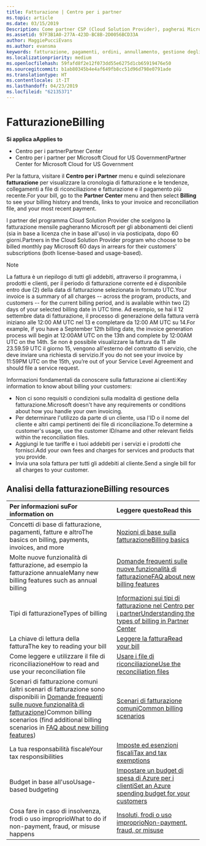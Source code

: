 ```yaml
---
title: Fatturazione | Centro per i partner
ms.topic: article
ms.date: 03/15/2019
Description: Come partner CSP (Cloud Solution Provider), pagherai Microsoft per le sottoscrizioni in base alla licenza e in base all'uso dei tuoi clienti in via posticipata, dopo 60 giorni.
ms.assetid: 97F3B1A0-277A-423D-BC8B-2D0056BCD33A
author: MaggiePucciEvans
ms.author: evansma
keywords: fatturazione, pagamenti, ordini, annullamento, gestione degli ordini, insolvenza, frode, utilizzo improprio, imposta, esenzioni fiscali, file di riconciliazione, file riconciliazione
ms.localizationpriority: medium
ms.openlocfilehash: 59fafd8f2e12f073dd55e6275d1cb65919476e50
ms.sourcegitcommit: b1ab80345b4e4af649fb8cc51d96d798e0791ade
ms.translationtype: HT
ms.contentlocale: it-IT
ms.lasthandoff: 04/23/2019
ms.locfileid: "62135371"
---
```

# <a name="billing"></a><span data-ttu-id="fe2b3-104">Fatturazione</span><span class="sxs-lookup"><span data-stu-id="fe2b3-104">Billing</span></span>

<span data-ttu-id="fe2b3-105">**Si applica a**</span><span class="sxs-lookup"><span data-stu-id="fe2b3-105">**Applies to**</span></span>

-  <span data-ttu-id="fe2b3-106">Centro per i partner</span><span class="sxs-lookup"><span data-stu-id="fe2b3-106">Partner Center</span></span>
-  <span data-ttu-id="fe2b3-107">Centro per i partner per Microsoft Cloud for US Government</span><span class="sxs-lookup"><span data-stu-id="fe2b3-107">Partner Center for Microsoft Cloud for US Government</span></span>
 
 
<span data-ttu-id="fe2b3-108">Per la fattura, visitare il **Centro per i Partner** menu e quindi selezionare **fatturazione** per visualizzare la cronologia di fatturazione e le tendenze, collegamenti a file di riconciliazione e fatturazione e il pagamento più recente.</span><span class="sxs-lookup"><span data-stu-id="fe2b3-108">For your bill, go to the **Partner Center** menu and then select **Billing** to see your billing history and trends, links to your invoice and reconciliation file, and your most recent payment.</span></span>

<span data-ttu-id="fe2b3-109">I partner del programma Cloud Solution Provider che scelgono la fatturazione mensile pagheranno Microsoft per gli abbonamenti dei clienti (sia in base a licenza che in base all'uso) in via posticipata, dopo 60 giorni.</span><span class="sxs-lookup"><span data-stu-id="fe2b3-109">Partners in the Cloud Solution Provider program who choose to be billed monthly pay Microsoft 60 days in arrears for their customers' subscriptions (both license-based and usage-based).</span></span>

> [!NOTE]  
> <span data-ttu-id="fe2b3-110">La fattura è un riepilogo di tutti gli addebiti, attraverso il programma, i prodotti e clienti, per il periodo di fatturazione corrente ed è disponibile entro due (2) della data di fatturazione selezionata in formato UTC.</span><span class="sxs-lookup"><span data-stu-id="fe2b3-110">Your invoice is a summary of all charges -- across the program, products, and customers -- for the current billing period, and is available within two (2) days of your selected billing date in UTC time.</span></span> <span data-ttu-id="fe2b3-111">Ad esempio, se hai il 12 settembre data di fatturazione, il processo di generazione della fattura verrà iniziano alle 12:00 AM UTC nel 13 e completare da 12:00 AM UTC su 14.</span><span class="sxs-lookup"><span data-stu-id="fe2b3-111">For example, if you have a September 12th billing date, the invoice generation process will begin at 12:00AM UTC on the 13th and complete by 12:00AM UTC on the 14th.</span></span> <span data-ttu-id="fe2b3-112">Se non è possibile visualizzare la fattura da 11 alle 23.59.59 UTC il giorno 15, vengono all'esterno del contratto di servizio, che deve inviare una richiesta di servizio.</span><span class="sxs-lookup"><span data-stu-id="fe2b3-112">If you do not see your invoice by 11:59PM UTC on the 15th, you’re out of your Service Level Agreement and should file a service request.</span></span> 

<span data-ttu-id="fe2b3-113">Informazioni fondamentali da conoscere sulla fatturazione ai clienti:</span><span class="sxs-lookup"><span data-stu-id="fe2b3-113">Key information to know about billing your customers:</span></span>

-   <span data-ttu-id="fe2b3-114">Non ci sono requisiti o condizioni sulla modalità di gestione della fatturazione.</span><span class="sxs-lookup"><span data-stu-id="fe2b3-114">Microsoft doesn't have any requirements or conditions about how you handle your own invoicing.</span></span>
-   <span data-ttu-id="fe2b3-115">Per determinare l'utilizzo da parte di un cliente, usa l'ID o il nome del cliente e altri campi pertinenti dei file di riconciliazione.</span><span class="sxs-lookup"><span data-stu-id="fe2b3-115">To determine a customer's usage, use the customer ID/name and other relevant fields within the reconciliation files.</span></span>
-   <span data-ttu-id="fe2b3-116">Aggiungi le tue tariffe e i tuoi addebiti per i servizi e i prodotti che fornisci.</span><span class="sxs-lookup"><span data-stu-id="fe2b3-116">Add your own fees and charges for services and products that you provide.</span></span>
-   <span data-ttu-id="fe2b3-117">Invia una sola fattura per tutti gli addebiti al cliente.</span><span class="sxs-lookup"><span data-stu-id="fe2b3-117">Send a single bill for all charges to your customer.</span></span>

## <a name="billing-resources"></a><span data-ttu-id="fe2b3-118">Analisi della fatturazione</span><span class="sxs-lookup"><span data-stu-id="fe2b3-118">Billing resources</span></span>
|<span data-ttu-id="fe2b3-119">**Per informazioni su**</span><span class="sxs-lookup"><span data-stu-id="fe2b3-119">**For information on**</span></span>   |<span data-ttu-id="fe2b3-120">**Leggere questo**</span><span class="sxs-lookup"><span data-stu-id="fe2b3-120">**Read this**</span></span>    |
|:-----------------------------|:-----------------|
|<span data-ttu-id="fe2b3-121">Concetti di base di fatturazione, pagamenti, fatture e altro</span><span class="sxs-lookup"><span data-stu-id="fe2b3-121">The basics on billing, payments, invoices, and  more</span></span>   |[<span data-ttu-id="fe2b3-122">Nozioni di base sulla fatturazione</span><span class="sxs-lookup"><span data-stu-id="fe2b3-122">Billing basics</span></span>](billing-basics.md)
|<span data-ttu-id="fe2b3-123">Molte nuove funzionalità di fatturazione, ad esempio la fatturazione annuale</span><span class="sxs-lookup"><span data-stu-id="fe2b3-123">Many new billing features such as annual billing</span></span>   |[<span data-ttu-id="fe2b3-124">Domande frequenti sulle nuove funzionalità di fatturazione</span><span class="sxs-lookup"><span data-stu-id="fe2b3-124">FAQ about new billing features</span></span>](faq-about-new-billing-features.md)|
|<span data-ttu-id="fe2b3-125">Tipi di fatturazione</span><span class="sxs-lookup"><span data-stu-id="fe2b3-125">Types of billing</span></span>   |[<span data-ttu-id="fe2b3-126">Informazioni sui tipi di fatturazione nel Centro per i partner</span><span class="sxs-lookup"><span data-stu-id="fe2b3-126">Understanding the types of billing in Partner Center</span></span>](billing-different-types.md)   |
|<span data-ttu-id="fe2b3-127">La chiave di lettura della fattura</span><span class="sxs-lookup"><span data-stu-id="fe2b3-127">The key to reading your bill</span></span>   |[<span data-ttu-id="fe2b3-128">Leggere la fattura</span><span class="sxs-lookup"><span data-stu-id="fe2b3-128">Read your bill</span></span>](read-your-bill.md)   |
|<span data-ttu-id="fe2b3-129">Come leggere e utilizzare il file di riconciliazione</span><span class="sxs-lookup"><span data-stu-id="fe2b3-129">How to read and use your reconciliation file</span></span>   |[<span data-ttu-id="fe2b3-130">Usare i file di riconciliazione</span><span class="sxs-lookup"><span data-stu-id="fe2b3-130">Use the reconciliation files</span></span>](use-the-reconciliation-files.md)|
|<span data-ttu-id="fe2b3-131">Scenari di fatturazione comuni (altri scenari di fatturazione sono disponibili in [Domande frequenti sulle nuove funzionalità di fatturazione](faq-about-new-billing-features.md))</span><span class="sxs-lookup"><span data-stu-id="fe2b3-131">Common billing scenarios (find additional billing scenarios in [FAQ about new billing features](faq-about-new-billing-features.md))</span></span>|[<span data-ttu-id="fe2b3-132">Scenari di fatturazione comuni</span><span class="sxs-lookup"><span data-stu-id="fe2b3-132">Common billing scenarios</span></span>](common-billing-scenarios.md)|
|<span data-ttu-id="fe2b3-133">La tua responsabilità fiscale</span><span class="sxs-lookup"><span data-stu-id="fe2b3-133">Your tax responsibilities</span></span>   | [<span data-ttu-id="fe2b3-134">Imposte ed esenzioni fiscali</span><span class="sxs-lookup"><span data-stu-id="fe2b3-134">Tax and tax exemptions</span></span>](tax-and-tax-exemptions.md)|
|<span data-ttu-id="fe2b3-135">Budget in base all'uso</span><span class="sxs-lookup"><span data-stu-id="fe2b3-135">Usage-based budgeting</span></span>    |[<span data-ttu-id="fe2b3-136">Impostare un budget di spesa di Azure per i clienti</span><span class="sxs-lookup"><span data-stu-id="fe2b3-136">Set an Azure spending budget for your customers</span></span>](set-an-azure-spending-budget-for-your-customers.md)|
|<span data-ttu-id="fe2b3-137">Cosa fare in caso di insolvenza, frodi o uso improprio</span><span class="sxs-lookup"><span data-stu-id="fe2b3-137">What to do if non-payment, fraud, or misuse happens</span></span>   |[<span data-ttu-id="fe2b3-138">Insoluti, frodi o uso improprio</span><span class="sxs-lookup"><span data-stu-id="fe2b3-138">Non-payment, fraud, or misuse</span></span>](non-payment--fraud--or-misuse.md)|




















